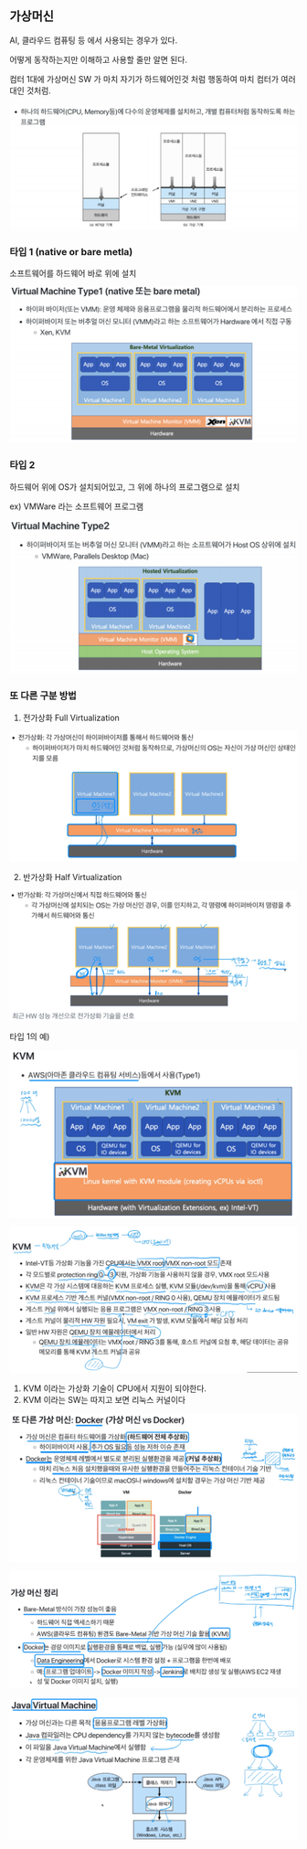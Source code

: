 ## 가상머신

AI, 클라우드 컴퓨팅 등 에서 사용되는 경우가 있다.

어떻게 동작하는지만 이해하고 사용할 줄만 알면 된다.

컴터 1대에 가상머신 SW 가 마치 자기가 하드웨어인것 처럼 행동하여 마치 컴터가 여러대인 것처럼.

![](.\img\56.png)

### 타입 1 (native or bare metla)

소프트웨어를 하드웨어 바로 위에 설치

![](.\img\57.png)

### 타입 2 

하드웨어 위에 OS가 설치되어있고, 그 위에 하나의 프로그램으로 설치

ex) VMWare 라는 소프트웨어 프로그램

![](.\img\58.png)

### 또 다른 구분 방법

1. 전가상화 Full Virtualization

![](.\img\59.png)

2. 반가상화 Half Virtualization

![](.\img\60.png)



타입 1의 예)

![](.\img\61.png)

![](.\img\62.png)

1. KVM 이라는 가상화 기술이 CPU에서 지원이 되야한다.
2. KVM 이라는 SW는 따지고 보면 리눅스 커널이다

![](.\img\63.png)

![](.\img\64.png)

![](.\img\65.png)

